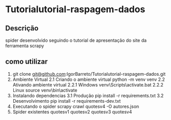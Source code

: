 # Tutorialutorial-raspagem-dados

## Descrição
spider desenvolvido seguindo o tutorial de apresentação do site da ferramenta scrapy

##  como utilizar
1. git clone git@github.com:IgorBarreto/Tutorialutorial-raspagem-dados.git
2. Ambiente Virtual
    2.1 Criando o ambiente virtual
        python -m venv venv
    2.2 Ativando ambiente virtual
        2.2.1 Windows 
            venv\Scripts\activate.bat
        2.2.2 Linux
            source venv\bin\activate
3. Instalando dependencias
    3.1 Produção
        pip install -r requirements.txt
    3.2 Desenvolvimento
        pip install -r requirements-dev.txt
4. Executando o spider
    scrapy crawl quotesv4 -O autores.json
5. Spider existentes
    quotesv1
    quotesv2
    quotesv3
    quotesv4




